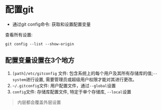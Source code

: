 # 配置git

- 通过git config命令: 获取和设置配置变量

查看所有设置: 

```shell
git config --list --show-origin
```

## 配置变量设置在3个地方

1. `[path]/etc/gitconfig` 文件: 包含系统上的每个用户及其所有存储库的值;`--system`进行设置, 需要管理员或超级用户权限才能对其进行更改。
2. `~/.gitconfig`文件: 用户配置文件，通过`--global`设置
3. `config`文件: 存储库配置文件, 特定于单个存储库, `--local`设置

> 内层都会覆盖外层设置


